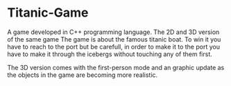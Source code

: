 # Titanic-Game
A game developed in C++ programming language. The 2D and 3D version of the same game
The game is about the famous titanic boat. To win it you have to reach to the port but be carefull, in order to make it to the port you have to make it through the icebergs without touching any of them first.

The 3D version comes with the first-person mode and an graphic update as the objects in the game are becoming more realistic.
